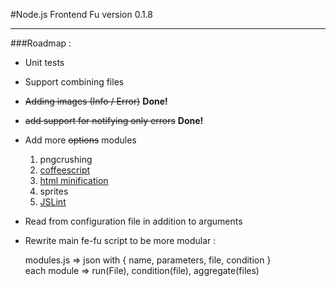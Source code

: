 #Node.js Frontend Fu version 0.1.8
***
###Roadmap :
*  Unit tests

* Support combining files

* <del>Adding images (Info / Error)</del> **Done!**

* <del>add support for notifying only errors</del> **Done!**

*	Add more <del>options</del> modules
	1. pngcrushing
	2. [coffeescript](https://github.com/jashkenas/coffee-script)
	3. [html minification](https://github.com/kangax/html-minifier/)
	4. sprites
	5. [JSLint](https://github.com/reid/node-jslint)

* Read from configuration file in addition to arguments

* Rewrite main fe-fu script to be more modular :

    modules.js => json with { name, parameters, file, condition }  
    each module => run(File), condition(file), aggregate(files)  


